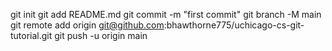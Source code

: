 git init
git add README.md
git commit -m "first commit"
git branch -M main
git remote add origin git@github.com:bhawthorne775/uchicago-cs-git-tutorial.git
git push -u origin main